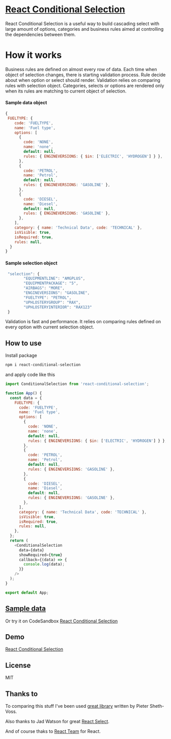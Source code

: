 # [React Conditional Selection](https://react-conditional-select.vercel.app)

React Conditional Selection is a useful way to build cascading select with large amount of options, categories and business rules aimed at controlling the dependencies between them.

# How it works

Business rules are defined on almost every row of data. Each time when object of selection changes, there is starting validation process. Rule decide about when option or select should render. Validation relies on comparing rules with selection object. Categories, selects or options are rendered only when its rules are matching to current object of selection.

#### Sample data object

```javascript
{
 FUELTYPE: {
    code: 'FUELTYPE',
    name: 'Fuel type',
    options: [
      {
        code: 'NONE',
        name: 'none',
        default: null,
        rules: { ENGINEVERSIONS: { $in: ['ELECTRIC', 'HYDROGEN'] } },
      },
      {
        code: 'PETROL',
        name: 'Petrol',
        default: null,
        rules: { ENGINEVERSIONS: 'GASOLINE' },
      },
      {
        code: 'DIESEL',
        name: 'Diesel',
        default: null,
        rules: { ENGINEVERSIONS: 'GASOLINE' },
      },
    ],
    category: { name: 'Technical Data', code: 'TECHNICAL' },
    isVisible: true,
    isRequired: true,
    rules: null,
  }
}
```

#### Sample selection object

```javascript
 "selection": {
        "EQUIPMENTLINE": "AMGPLUS",
        "EQUIPMENTPACKAGE": "5",
        "AIRBAGS": "MORE",
        "ENGINEVERSIONS": "GASOLINE",
        "FUELTYPE": "PETROL",
        "UPHLOSTERYGROUP": "RAX",
        "UPHLOSTERYINTERIOR": "RAX123"
 }
```

Validation is fast and performance. It relies on comparing rules defined on every option with current selection object.

## How to use

Install package

```bash
npm i react-conditional-selection
```

and apply code like this

```javascript
import ConditionalSelection from 'react-conditional-selection';

function App() {
  const data = {
    FUELTYPE: {
      code: 'FUELTYPE',
      name: 'Fuel type',
      options: [
        {
          code: 'NONE',
          name: 'none',
          default: null,
          rules: { ENGINEVERSIONS: { $in: ['ELECTRIC', 'HYDROGEN'] } },
        },
        {
          code: 'PETROL',
          name: 'Petrol',
          default: null,
          rules: { ENGINEVERSIONS: 'GASOLINE' },
        },
        {
          code: 'DIESEL',
          name: 'Diesel',
          default: null,
          rules: { ENGINEVERSIONS: 'GASOLINE' },
        },
      ],
      category: { name: 'Technical Data', code: 'TECHNICAL' },
      isVisible: true,
      isRequired: true,
      rules: null,
    },
  };
  return (
    <ConditionalSelection
      data={data}
      showRequired={true}
      callback={(data) => {
        console.log(data);
      }}
    />
  );
}

export default App;
```

## [Sample data](https://github.com/ja-klaudiusz/React-Conditional-Selection/blob/main/src/data.js)

Or try it on CodeSandbox [React Conditional Selection](https://codesandbox.io/s/react-conditional-selection-75e7s?file=/src/App.js)

## Demo

[React Conditional Selection](https://react-conditional-select.vercel.app/)

## License

MIT

## Thanks to

To comparing this stuff I've been used [great library](https://github.com/protobi/query) written by Pieter Sheth-Voss.

Also thanks to Jad Watson for great [React Select](https://github.com/jedwatson/react-select).

And of course thaks to [React Team](https://reactjs.org/community/team.html) for React.
